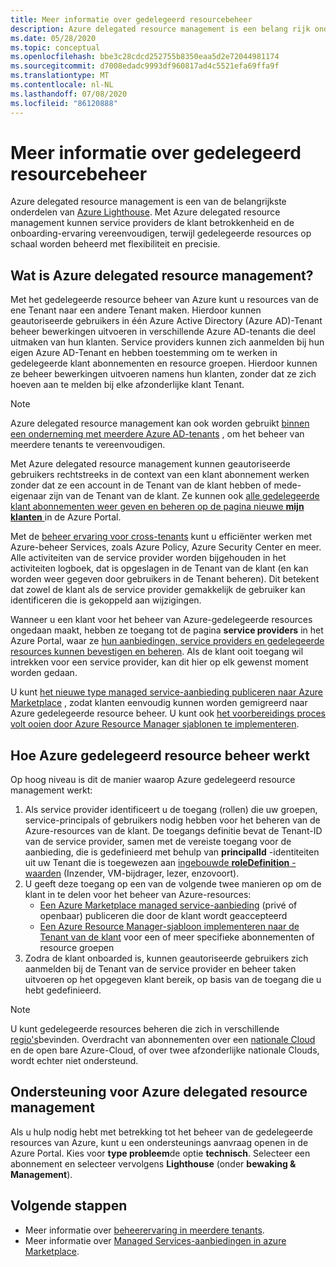 ```yaml
---
title: Meer informatie over gedelegeerd resourcebeheer
description: Azure delegated resource management is een belang rijk onderdeel van Azure Lighthouse, zodat service providers gedelegeerde resources op schaal kunnen beheren met flexibiliteit en precisie.
ms.date: 05/28/2020
ms.topic: conceptual
ms.openlocfilehash: bbe3c28cdcd252755b8350eaa5d2e72044981174
ms.sourcegitcommit: d7008edadc9993df960817ad4c5521efa69ffa9f
ms.translationtype: MT
ms.contentlocale: nl-NL
ms.lasthandoff: 07/08/2020
ms.locfileid: "86120888"
---
```

# <a name="azure-delegated-resource-management"></a>Meer informatie over gedelegeerd resourcebeheer

Azure delegated resource management is een van de belangrijkste onderdelen van [Azure Lighthouse](../overview.md). Met Azure delegated resource management kunnen service providers de klant betrokkenheid en de onboarding-ervaring vereenvoudigen, terwijl gedelegeerde resources op schaal worden beheerd met flexibiliteit en precisie.

## <a name="what-is-azure-delegated-resource-management"></a>Wat is Azure delegated resource management?

Met het gedelegeerde resource beheer van Azure kunt u resources van de ene Tenant naar een andere Tenant maken. Hierdoor kunnen geautoriseerde gebruikers in één Azure Active Directory (Azure AD)-Tenant beheer bewerkingen uitvoeren in verschillende Azure AD-tenants die deel uitmaken van hun klanten. Service providers kunnen zich aanmelden bij hun eigen Azure AD-Tenant en hebben toestemming om te werken in gedelegeerde klant abonnementen en resource groepen. Hierdoor kunnen ze beheer bewerkingen uitvoeren namens hun klanten, zonder dat ze zich hoeven aan te melden bij elke afzonderlijke klant Tenant.

> [!NOTE]
> Azure delegated resource management kan ook worden gebruikt [binnen een onderneming met meerdere Azure AD-tenants](enterprise.md) , om het beheer van meerdere tenants te vereenvoudigen.

Met Azure delegated resource management kunnen geautoriseerde gebruikers rechtstreeks in de context van een klant abonnement werken zonder dat ze een account in de Tenant van de klant hebben of mede-eigenaar zijn van de Tenant van de klant. Ze kunnen ook [alle gedelegeerde klant abonnementen weer geven en beheren op de pagina nieuwe **mijn klanten** ](../how-to/view-manage-customers.md) in de Azure Portal.

Met de [beheer ervaring voor cross-tenants](cross-tenant-management-experience.md) kunt u efficiënter werken met Azure-beheer Services, zoals Azure Policy, Azure Security Center en meer. Alle activiteiten van de service provider worden bijgehouden in het activiteiten logboek, dat is opgeslagen in de Tenant van de klant (en kan worden weer gegeven door gebruikers in de Tenant beheren). Dit betekent dat zowel de klant als de service provider gemakkelijk de gebruiker kan identificeren die is gekoppeld aan wijzigingen.

Wanneer u een klant voor het beheer van Azure-gedelegeerde resources ongedaan maakt, hebben ze toegang tot de pagina **service providers** in het Azure Portal, waar ze [hun aanbiedingen, service providers en gedelegeerde resources kunnen bevestigen en beheren](../how-to/view-manage-service-providers.md). Als de klant ooit toegang wil intrekken voor een service provider, kan dit hier op elk gewenst moment worden gedaan.

U kunt [het nieuwe type managed service-aanbieding publiceren naar Azure Marketplace](../how-to/publish-managed-services-offers.md) , zodat klanten eenvoudig kunnen worden gemigreerd naar Azure gedelegeerde resource beheer. U kunt ook [het voorbereidings proces volt ooien door Azure Resource Manager sjablonen te implementeren](../how-to/onboard-customer.md).

## <a name="how-azure-delegated-resource-management-works"></a>Hoe Azure gedelegeerd resource beheer werkt

Op hoog niveau is dit de manier waarop Azure gedelegeerd resource management werkt:

1. Als service provider identificeert u de toegang (rollen) die uw groepen, service-principals of gebruikers nodig hebben voor het beheren van de Azure-resources van de klant. De toegangs definitie bevat de Tenant-ID van de service provider, samen met de vereiste toegang voor de aanbieding, die is gedefinieerd met behulp van **principalId** -identiteiten uit uw Tenant die is toegewezen aan [ingebouwde **roleDefinition** -waarden](../../role-based-access-control/built-in-roles.md) (Inzender, VM-bijdrager, lezer, enzovoort).
2. U geeft deze toegang op een van de volgende twee manieren op om de klant in te delen voor het beheer van Azure-resources:
   - [Een Azure Marketplace managed service-aanbieding](../how-to/publish-managed-services-offers.md) (privé of openbaar) publiceren die door de klant wordt geaccepteerd
   - [Een Azure Resource Manager-sjabloon implementeren naar de Tenant van de klant](../how-to/onboard-customer.md) voor een of meer specifieke abonnementen of resource groepen
3. Zodra de klant onboarded is, kunnen geautoriseerde gebruikers zich aanmelden bij de Tenant van de service provider en beheer taken uitvoeren op het opgegeven klant bereik, op basis van de toegang die u hebt gedefinieerd.

> [!NOTE]
> U kunt gedelegeerde resources beheren die zich in verschillende [regio's](../../availability-zones/az-overview.md#regions)bevinden. Overdracht van abonnementen over een [nationale Cloud](../../active-directory/develop/authentication-national-cloud.md) en de open bare Azure-Cloud, of over twee afzonderlijke nationale Clouds, wordt echter niet ondersteund.

## <a name="support-for-azure-delegated-resource-management"></a>Ondersteuning voor Azure delegated resource management

Als u hulp nodig hebt met betrekking tot het beheer van de gedelegeerde resources van Azure, kunt u een ondersteunings aanvraag openen in de Azure Portal. Kies voor **type probleem**de optie **technisch**. Selecteer een abonnement en selecteer vervolgens **Lighthouse** (onder **bewaking & Management**).

## <a name="next-steps"></a>Volgende stappen

- Meer informatie over [beheerervaring in meerdere tenants](cross-tenant-management-experience.md).
- Meer informatie over [Managed Services-aanbiedingen in azure Marketplace](managed-services-offers.md).